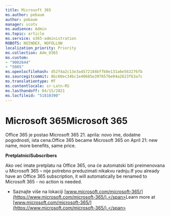 ```yaml
---
title: Microsoft 365
ms.author: pebaum
author: pebaum
manager: scotv
ms.audience: Admin
ms.topic: article
ms.service: o365-administration
ROBOTS: NOINDEX, NOFOLLOW
localization_priority: Priority
ms.collection: Adm_O365
ms.custom:
- "9002644"
- "5085"
ms.openlocfilehash: d52f4a2c13e3a4572184bffb0e131a6e563276fb
ms.sourcegitcommit: 8bc60ec34bc1e40685e3976576e04a2623f63a7c
ms.translationtype: MT
ms.contentlocale: sr-Latn-RS
ms.lasthandoff: 04/15/2021
ms.locfileid: "51810390"
---
```

# <a name="microsoft-365"></a><span data-ttu-id="f8845-102">Microsoft 365</span><span class="sxs-lookup"><span data-stu-id="f8845-102">Microsoft 365</span></span>

<span data-ttu-id="f8845-103">Office 365 je postao Microsoft 365 21. aprila: novo ime, dodatne pogodnosti, ista cena.</span><span class="sxs-lookup"><span data-stu-id="f8845-103">Office 365 became Microsoft 365 on April 21: new name, more benefits, same price.</span></span>

<span data-ttu-id="f8845-104">**Pretplatnici**</span><span class="sxs-lookup"><span data-stu-id="f8845-104">**Subscribers**</span></span>

<span data-ttu-id="f8845-105">Ako već imate pretplatu na Office 365, ona će automatski biti preimenovana u Microsoft 365 – nije potrebno preduzimati nikakvu radnju.</span><span class="sxs-lookup"><span data-stu-id="f8845-105">If you already have an Office 365 subscription, it will automatically be renamed to Microsoft 365 - no action is needed.</span></span>

- <span data-ttu-id="f8845-106">Saznajte više na lokaciji [www.microsoft.com/microsoft-365/](https://www.microsoft.com/microsoft-365/).</span><span class="sxs-lookup"><span data-stu-id="f8845-106">Learn more at [www.microsoft.com/microsoft-365/](https://www.microsoft.com/microsoft-365/).</span></span>
